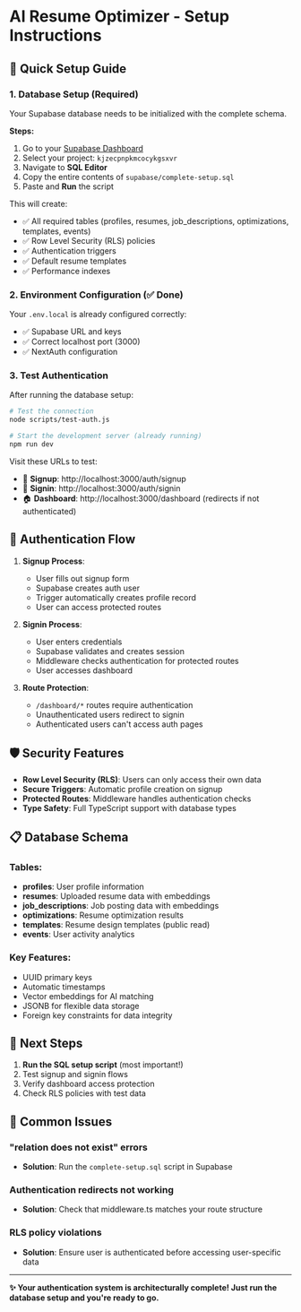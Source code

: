 # AI Resume Optimizer - Setup Instructions

## 🚀 Quick Setup Guide

### 1. Database Setup (Required)

Your Supabase database needs to be initialized with the complete schema.

**Steps:**
1. Go to your [Supabase Dashboard](https://supabase.com/dashboard)
2. Select your project: `kjzecpnpkmcocykgsxvr`
3. Navigate to **SQL Editor**
4. Copy the entire contents of `supabase/complete-setup.sql`
5. Paste and **Run** the script

This will create:
- ✅ All required tables (profiles, resumes, job_descriptions, optimizations, templates, events)
- ✅ Row Level Security (RLS) policies
- ✅ Authentication triggers
- ✅ Default resume templates
- ✅ Performance indexes

### 2. Environment Configuration (✅ Done)

Your `.env.local` is already configured correctly:
- ✅ Supabase URL and keys
- ✅ Correct localhost port (3000)
- ✅ NextAuth configuration

### 3. Test Authentication

After running the database setup:

```bash
# Test the connection
node scripts/test-auth.js

# Start the development server (already running)
npm run dev
```

Visit these URLs to test:
- 🔐 **Signup**: http://localhost:3000/auth/signup
- 🔑 **Signin**: http://localhost:3000/auth/signin  
- 🏠 **Dashboard**: http://localhost:3000/dashboard (redirects if not authenticated)

## 🔧 Authentication Flow

1. **Signup Process**:
   - User fills out signup form
   - Supabase creates auth user
   - Trigger automatically creates profile record
   - User can access protected routes

2. **Signin Process**:
   - User enters credentials
   - Supabase validates and creates session
   - Middleware checks authentication for protected routes
   - User accesses dashboard

3. **Route Protection**:
   - `/dashboard/*` routes require authentication
   - Unauthenticated users redirect to signin
   - Authenticated users can't access auth pages

## 🛡️ Security Features

- **Row Level Security (RLS)**: Users can only access their own data
- **Secure Triggers**: Automatic profile creation on signup
- **Protected Routes**: Middleware handles authentication checks
- **Type Safety**: Full TypeScript support with database types

## 📋 Database Schema

### Tables:
- **profiles**: User profile information
- **resumes**: Uploaded resume data with embeddings
- **job_descriptions**: Job posting data with embeddings  
- **optimizations**: Resume optimization results
- **templates**: Resume design templates (public read)
- **events**: User activity analytics

### Key Features:
- UUID primary keys
- Automatic timestamps
- Vector embeddings for AI matching
- JSONB for flexible data storage
- Foreign key constraints for data integrity

## 🎯 Next Steps

1. **Run the SQL setup script** (most important!)
2. Test signup and signin flows
3. Verify dashboard access protection
4. Check RLS policies with test data

## 🚨 Common Issues

### "relation does not exist" errors
- **Solution**: Run the `complete-setup.sql` script in Supabase

### Authentication redirects not working
- **Solution**: Check that middleware.ts matches your route structure

### RLS policy violations  
- **Solution**: Ensure user is authenticated before accessing user-specific data

---

**✨ Your authentication system is architecturally complete! Just run the database setup and you're ready to go.**